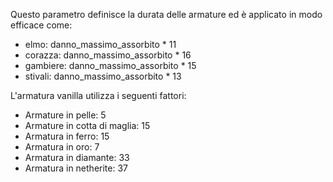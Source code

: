 Questo parametro definisce la durata delle armature ed è applicato in modo efficace come:

* elmo: danno_massimo_assorbito * 11
* corazza: danno_massimo_assorbito * 16
* gambiere: danno_massimo_assorbito * 15
* stivali: danno_massimo_assorbito * 13

L'armatura vanilla utilizza i seguenti fattori:

* Armature in pelle: 5
* Armature in cotta di maglia: 15
* Armatura in ferro: 15
* Armatura in oro: 7
* Armatura in diamante: 33
* Armatura in netherite: 37